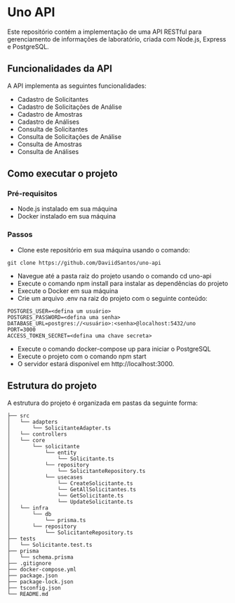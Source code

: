 # Uno API

Este repositório contém a implementação de uma API RESTful para gerenciamento de informações de laboratório, criada com Node.js, Express e PostgreSQL.

## Funcionalidades da API
A API implementa as seguintes funcionalidades:

- Cadastro de Solicitantes
- Cadastro de Solicitações de Análise
- Cadastro de Amostras
- Cadastro de Análises
- Consulta de Solicitantes
- Consulta de Solicitações de Análise
- Consulta de Amostras
- Consulta de Análises

## Como executar o projeto
### Pré-requisitos
- Node.js instalado em sua máquina
- Docker instalado em sua máquina

### Passos
- Clone este repositório em sua máquina usando o comando: 
``` 
git clone https://github.com/DaviidSantos/uno-api 
```
- Navegue até a pasta raiz do projeto usando o comando cd uno-api
- Execute o comando npm install para instalar as dependências do projeto
- Execute o Docker em sua máquina
- Crie um arquivo .env na raiz do projeto com o seguinte conteúdo:
```
POSTGRES_USER=<defina um usuário>
POSTGRES_PASSWORD=<defina uma senha>
DATABASE_URL=postgres://<usuário>:<senha>@localhost:5432/uno
PORT=3000
ACCESS_TOKEN_SECRET=<defina uma chave secreta>
```
- Execute o comando docker-compose up para iniciar o PostgreSQL
- Execute o projeto com o comando npm start
- O servidor estará disponível em http://localhost:3000.

## Estrutura do projeto
A estrutura do projeto é organizada em pastas da seguinte forma:

``` 
├── src
│   └── adapters
│       └── SolicitanteAdapter.ts
│   └── controllers
│   └── core
│       └── solicitante
│           └── entity
│               └── Solicitante.ts
│           └── repository
│               └── SolicitanteRepository.ts
│           └── usecases
│               └── CreateSolicitante.ts
│               └── GetAllSolicitantes.ts
│               └── GetSolicitante.ts
│               └── UpdateSolicitante.ts   
│   └── infra
│       └── db
│           └── prisma.ts
│       └── repository
│           └── SolicitanteRepository.ts
├── tests
│   └── Solicitante.test.ts
├── prisma
│   └── schema.prisma
├── .gitignore
├── docker-compose.yml
├── package.json
├── package-lock.json
├── tsconfig.json
└── README.md
```

